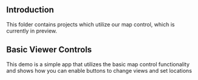 ## Introduction

This folder contains projects which utilize our map control, which is currently in preview.

## Basic Viewer Controls

This demo is a simple app that utilizes the basic map control functionality and shows how you can enable buttons to change views and set locations

